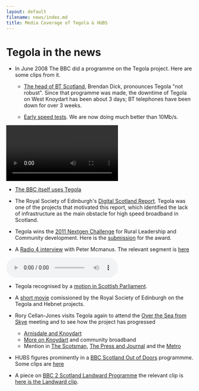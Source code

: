 ```yaml
---
layout: default
filename: news/index.md
title: Media Coverage of Tegola & HUBS
---
```


Tegola in the news
==================

* In June 2008 The BBC did a programme on the Tegola project.  Here
   are some clips from it.

   * [The head of BT Scotland], Brendan Dick, pronounces Tegola "not robust". Since
   that programme was made, the downtime of Tegola on West Knoydart has
   been about 3 days;  BT telephones have been down for over 3
   weeks.

   * [Early speed tests].  We are now doing much better than 10Mb/s.

<video controls="controls">
  <source src="BBC_-_UK_s_broadband_speeds_divide.mp4" />
  <source src="BBC_-_UK_s_broadband_speeds_divide.ogg" />
</video>

   * [The BBC itself uses Tegola]

* The Royal Society of Edinburgh's [Digital Scotland Report]. Tegola
  was one of the projects that motivated this report, which identified
  the lack of infrastructure as the main obstacle for high speed
  broadband in Scotland.

* Tegola wins the [2011 Nextgen Challenge] for Rural Leadership and
  Community development. Here is the [submission] for the award.

* A [Radio 4 interview] with Peter Mcmanus.  The relevant segment is [here](mcmanus-interview.mp3)

<audio controls="controls">
  <source src="mcmanus-interview.mp3" />
  <source src="mcmanus-interview.ogg" />
</audio>

* Tegola recognised by a [motion in Scottish Parliament].

* A [short movie] comissioned by the Royal Society of Edinburgh on the
   Tegola and Hebnet projects.    

* Rory Cellan-Jones visits Tegola again to attend the [Over the Sea
  from Skye] meeting and to see how the project has
  progressed
  * [Arnisdale and Knoydart]
  * [More on Knoydart] and community broadband
  * Mention in [The Scotsman], [The Press and Journal] and the [Metro]

* HUBS figures prominently in a [BBC Scotland Out of Doors]
  programmme. Some clips are [here](/media/outdoors-clip.mp3)
  
* A piece on [BBC 2 Scotland Landward Programme] the relevant
  clip is [here is the Landward clip].

[The Scotsman]:/news/Tegola.Scotsman.12Oct12.pdf
[The Press and Journal]:/news/Tegola.P&J.12Oct12.pdf
[Metro]:/news/Tegola.Metro.12Oct12.pdf

[Over the Sea from Skye]:/_posts/2012-10-14-community-broadband-meeting-report.html

[Arnisdale and Knoydart]: http://www.bbc.co.uk/news/uk-scotland-highlands-islands-19909081

[More on Knoydart]: http://www.bbc.co.uk/news/technology-19921726

[The head of BT Scotland]: http://news.bbc.co.uk/1/hi/technology/7433605.stm

[Early speed tests]: http://news.bbc.co.uk/1/hi/sci/tech/7433054.stm

[The BBC itself uses Tegola]: http://news.bbc.co.uk/1/hi/technology/7433025.stm


[Digital Scotland Report]: http://www.royalsoced.org.uk/cms/files/advice-papers/inquiry/digitalscotland/Digital%20Scotland%20(med%20res).pdf

[2011 Nextgen Challenge]: http://www.nextgenevents.co.uk/blog/id41/news-release-17-november-2011-bristol-uk

[submission]: nextgen.html

[Radio 4 interview]: http://www.bbc.co.uk/programmes/b00npwh0

[motion in Scottish Parliament]: http://www.scottish.parliament.uk/BusinessBulletins/bb-11-134w.pdf

[short movie]: http://vimeo.com/25278290

[BBC Scotland Out of Doors]: http://www.bbc.co.uk/programmes/b0074hjr

[BBC 2 Scotland Landward Programme]:  http://www.bbc.co.uk/iplayer/episode/b03dzbhw/Landward_2013_2014_Episode_17/

[here is the Landward clip]: /media/lclip.mp4

